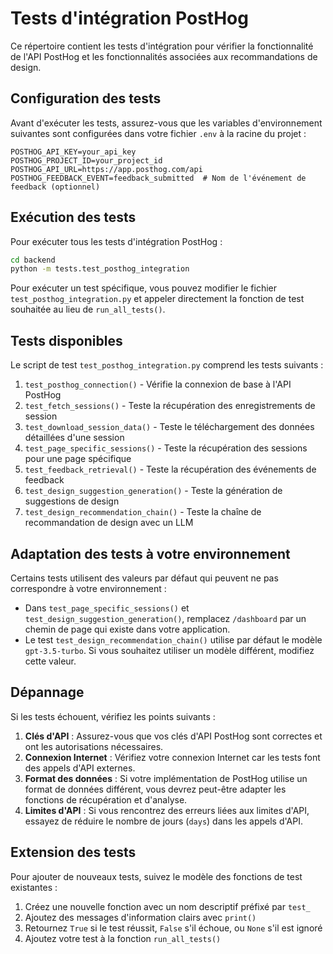 # Tests d'intégration PostHog

Ce répertoire contient les tests d'intégration pour vérifier la fonctionnalité de l'API PostHog et les fonctionnalités associées aux recommandations de design.

## Configuration des tests

Avant d'exécuter les tests, assurez-vous que les variables d'environnement suivantes sont configurées dans votre fichier `.env` à la racine du projet :

```
POSTHOG_API_KEY=your_api_key
POSTHOG_PROJECT_ID=your_project_id
POSTHOG_API_URL=https://app.posthog.com/api
POSTHOG_FEEDBACK_EVENT=feedback_submitted  # Nom de l'événement de feedback (optionnel)
```

## Exécution des tests

Pour exécuter tous les tests d'intégration PostHog :

```bash
cd backend
python -m tests.test_posthog_integration
```

Pour exécuter un test spécifique, vous pouvez modifier le fichier `test_posthog_integration.py` et appeler directement la fonction de test souhaitée au lieu de `run_all_tests()`.

## Tests disponibles

Le script de test `test_posthog_integration.py` comprend les tests suivants :

1. `test_posthog_connection()` - Vérifie la connexion de base à l'API PostHog
2. `test_fetch_sessions()` - Teste la récupération des enregistrements de session
3. `test_download_session_data()` - Teste le téléchargement des données détaillées d'une session
4. `test_page_specific_sessions()` - Teste la récupération des sessions pour une page spécifique
5. `test_feedback_retrieval()` - Teste la récupération des événements de feedback
6. `test_design_suggestion_generation()` - Teste la génération de suggestions de design
7. `test_design_recommendation_chain()` - Teste la chaîne de recommandation de design avec un LLM

## Adaptation des tests à votre environnement

Certains tests utilisent des valeurs par défaut qui peuvent ne pas correspondre à votre environnement :

- Dans `test_page_specific_sessions()` et `test_design_suggestion_generation()`, remplacez `/dashboard` par un chemin de page qui existe dans votre application.
- Le test `test_design_recommendation_chain()` utilise par défaut le modèle `gpt-3.5-turbo`. Si vous souhaitez utiliser un modèle différent, modifiez cette valeur.

## Dépannage

Si les tests échouent, vérifiez les points suivants :

1. **Clés d'API** : Assurez-vous que vos clés d'API PostHog sont correctes et ont les autorisations nécessaires.
2. **Connexion Internet** : Vérifiez votre connexion Internet car les tests font des appels d'API externes.
3. **Format des données** : Si votre implémentation de PostHog utilise un format de données différent, vous devrez peut-être adapter les fonctions de récupération et d'analyse.
4. **Limites d'API** : Si vous rencontrez des erreurs liées aux limites d'API, essayez de réduire le nombre de jours (`days`) dans les appels d'API.

## Extension des tests

Pour ajouter de nouveaux tests, suivez le modèle des fonctions de test existantes :

1. Créez une nouvelle fonction avec un nom descriptif préfixé par `test_`
2. Ajoutez des messages d'information clairs avec `print()`
3. Retournez `True` si le test réussit, `False` s'il échoue, ou `None` s'il est ignoré
4. Ajoutez votre test à la fonction `run_all_tests()` 